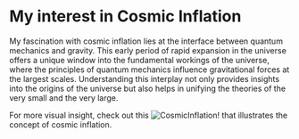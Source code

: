 # My interest in Cosmic Inflation

My fascination with cosmic inflation lies at the interface between quantum mechanics and gravity. This early period of rapid expansion in the universe offers a unique window into the fundamental workings of the universe, where the principles of quantum mechanics influence gravitational forces at the largest scales. Understanding this interplay not only provides insights into the origins of the universe but also helps in unifying the theories of the very small and the very large.

For more visual insight, check out this ![CosmicInflation!](https://github.com/mauricio-gamonal/mauricio-gamonal.github.io/research/inflation/inf_hub_comov.png") that illustrates the concept of cosmic inflation.

